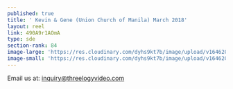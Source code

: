 ```yaml
---
published: true
title: ' Kevin & Gene (Union Church of Manila) March 2018'
layout: reel
link: 490A9r1AOmA
type: sde
section-rank: 84
image-large: 'https://res.cloudinary.com/dyhs9kt7b/image/upload/v1646208932/kevin_gene.jpg'
image-small: 'https://res.cloudinary.com/dyhs9kt7b/image/upload/v1646208932/kevin_gene.jpg'
---
```

Email us at: inquiry@threelogyvideo.com
